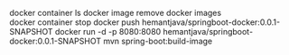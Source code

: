 docker container ls
docker image remove <id>
docker images  
docker container stop <id>
docker push hemantjava/springboot-docker:0.0.1-SNAPSHOT
docker run -d -p 8080:8080 hemantjava/springboot-docker:0.0.1-SNAPSHOT
mvn spring-boot:build-image